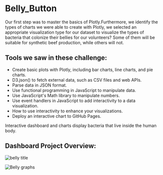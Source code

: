 # Belly_Button


Our first step was to master the basics of Plotly.Furthermore, we identify the types of charts we were able to create with Plotly, we selected an appropriate visualization type for our dataset to visualize the types of bacteria that colonize their bellies for our volunteers? Some of them will be suitable for synthetic beef production, while others will not.


## Tools we saw in these challenge:

+ Create basic plots with Plotly, including bar charts, line charts, and pie charts.
+ D3.json() to fetch external data, such as CSV files and web APIs.
+ Parse data in JSON format.
+ Use functional programming in JavaScript to manipulate data.
+ Use JavaScript's Math library to manipulate numbers.
+ Use event handlers in JavaScript to add interactivity to a data visualization.
+ How to use interactivity to enhance your visualizations.
+ Deploy an interactive chart to GitHub Pages.


Interactive dashboard and charts display bacteria that live inside the human body.

## Dashboard Project Overview:



![belly title](https://user-images.githubusercontent.com/114257085/213273526-526c764e-867c-467a-9bfe-d83d003f9137.PNG)

![Belly graphs](https://user-images.githubusercontent.com/114257085/213273204-59ad90f1-258d-43b4-8d74-3603e71089f5.PNG)

